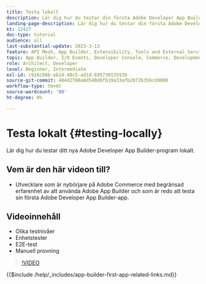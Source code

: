 ```yaml
---
title: Testa lokalt
description: Lär dig hur du testar din första Adobe Developer App Builder-app.
landing-page-description: Lär dig hur du testar din första Adobe Developer App Builder-app.
kt: 12427
doc-type: tutorial
audience: all
last-substantial-update: 2023-3-13
feature: API Mesh, App Builder, Extensibility, Tools and External Services, Backend Development
topic: App Builder, I/O Events, Developer Console, Commerce, Development, Integrations
role: Architect, Developer
level: Beginner, Intermediate
exl-id: c916c94b-eb14-48c5-ad1d-695730135939
source-git-commit: 404d2708a6d540d6fb19a33afb20726356cd8000
workflow-type: tm+mt
source-wordcount: '80'
ht-degree: 0%

---
```


# Testa lokalt {#testing-locally}

Lär dig hur du testar ditt nya Adobe Developer App Builder-program lokalt.

## Vem är den här videon till?

* Utvecklare som är nybörjare på Adobe Commerce med begränsad erfarenhet av att använda Adobe App Builder och som är redo att testa sin första Adobe Developer App Builder-app.

## Videoinnehåll

* Olika testnivåer
* Enhetstester
* E2E-test
* Manuell provning

>[!VIDEO](https://video.tv.adobe.com/v/3416594?quality=12&learn=on)

{{$include /help/_includes/app-builder-first-app-related-links.md}}
